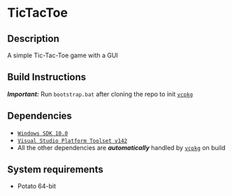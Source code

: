 # TicTacToe
## Description
A simple Tic-Tac-Toe game with a GUI
## Build Instructions
**_Important:_** Run `bootstrap.bat` after cloning the repo to init [`vcpkg`](https://github.com/microsoft/vcpkg)
## Dependencies
* [`Windows SDK 10.0`](https://developer.microsoft.com/en-us/windows/downloads/windows-sdk/)
* [`Visual Studio Platform Toolset v142`](https://visualstudio.microsoft.com/downloads/#build-tools-for-visual-studio-2019)
* All the other dependencies are **_automatically_** handled by [`vcpkg`](https://github.com/microsoft/vcpkg) on build
## System requirements
* Potato 64-bit
